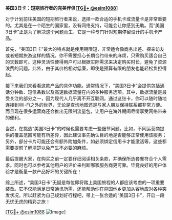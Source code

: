 **美国3日卡：短期旅行者的完美伴侣[[TG💪+ @esim1088](https://t.me/s/esim1088)]**

对于计划前往美国的短期旅行者来说，选择一款合适的手机卡或流量卡是非常重要的。尤其是在一个陌生的国家里，没有网络支持，可能会让你感到无助。而“美国3日卡”正是为了解决这个问题而生，它是一种专门针对短期停留设计的手机卡产品。

首先，“美国3日卡”最大的特点就是使用期限短，非常适合像商务出差、探亲访友或者短期旅游这样的情况。你不需要担心长期合约带来的麻烦，只需购买适合自己的天数即可。这种灵活性使得用户可以根据实际需求来决定购买时长，避免了资源浪费的问题。此外，由于其价格相对低廉，即使是预算有限的朋友也能轻松负担得起。

接下来我们来看看这款产品的具体功能。通常情况下，“美国3日卡”会提供包括通话分钟数、短信条数以及高速数据流量在内的多种服务选项。其中，数据流量是最受关注的部分之一，因为现代人几乎离不开互联网。通过这张卡，你可以随时随地连接到Wi-Fi之外的世界，无论是查询地图还是与家人朋友保持联系都非常方便。而且现在很多运营商还会推出无限制流量包，让用户在海外期间尽情享受网络带来的便利。

当然，在挑选“美国3日卡”的时候也需要考虑一些细节问题。比如，不同运营商提供的覆盖范围可能有所差异，因此建议事先确认目的地是否能够正常使用该服务；另外，部分卡片可能还会有额外附加条件，如必须绑定信用卡才能激活等，这些都需要提前了解清楚以免产生不必要的麻烦。

最后提醒大家，在购买之前一定要仔细阅读相关条款，并确保所选套餐符合个人需求。同时也可以参考其他用户的评价来判断哪家服务商更可靠。毕竟良好的用户体验才是衡量一款产品好坏的关键所在！

综上所述，“美国3日卡”无疑是每位即将踏上美国旅程的人都应该考虑的一项重要装备。它不仅能满足日常通讯所需，还能帮助你在异国他乡更加从容地应对各种突发状况。所以赶紧为自己规划好行程吧，带上一张合适的“美国3日卡”，开启一段无忧无虑的精彩之旅！

[[TG💪+ @esim1088](https://t.me/s/esim1088) ![Image](https://i.postimg.cc/4NQfJmqS/Snipaste-2025-05-13-00-14-12.png)]